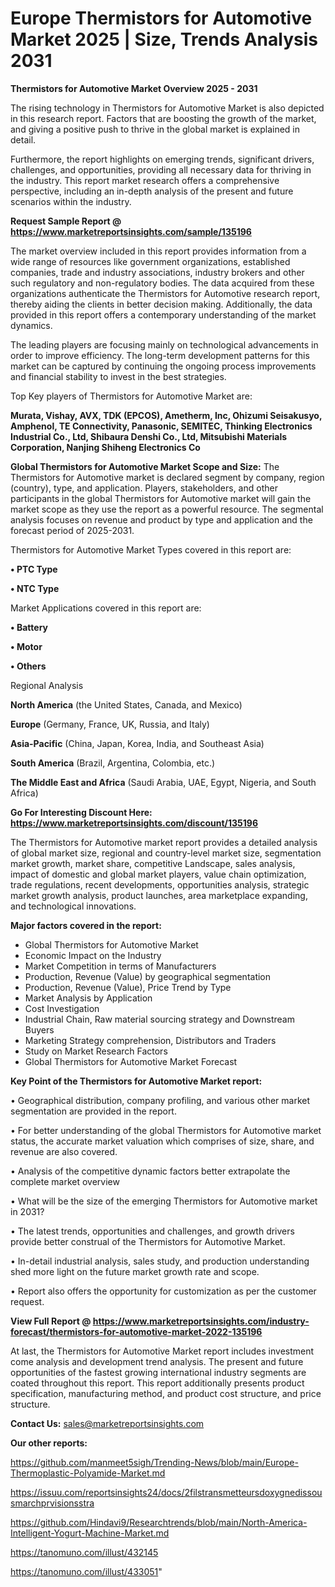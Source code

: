  # Europe Thermistors for Automotive Market 2025 | Size, Trends Analysis 2031

<Strong> Thermistors for Automotive Market Overview 2025 - 2031</strong>

The rising technology in Thermistors for Automotive Market is also depicted in this research report. Factors that are boosting the growth of the market, and giving a positive push to thrive in the global market is explained in detail.

Furthermore, the report highlights on emerging trends, significant drivers, challenges, and opportunities, providing all necessary data for thriving in the industry. This report market research offers a comprehensive perspective, including an in-depth analysis of the present and future scenarios within the industry.

<strong>Request Sample Report @ <a href=https://www.marketreportsinsights.com/sample/135196>https://www.marketreportsinsights.com/sample/135196</a></strong>

The market overview included in this report provides information from a wide range of resources like government organizations, established companies, trade and industry associations, industry brokers and other such regulatory and non-regulatory bodies. The data acquired from these organizations authenticate the Thermistors for Automotive research report, thereby aiding the clients in better decision making. Additionally, the data provided in this report offers a contemporary understanding of the market dynamics.

The leading players are focusing mainly on technological advancements in order to improve efficiency. The long-term development patterns for this market can be captured by continuing the ongoing process improvements and financial stability to invest in the best strategies.

Top Key players of Thermistors for Automotive Market are:

<strong>Murata, Vishay, AVX, TDK (EPCOS), Ametherm, Inc, Ohizumi Seisakusyo, Amphenol, TE Connectivity, Panasonic, SEMITEC, Thinking Electronics Industrial Co., Ltd, Shibaura Denshi Co., Ltd, Mitsubishi Materials Corporation, Nanjing Shiheng Electronics Co</strong>

<strong><b>Global Thermistors for Automotive Market Scope and Size:</b></strong>
The Thermistors for Automotive market is declared segment by company, region (country), type, and application. Players, stakeholders, and other participants in the global Thermistors for Automotive market will gain the market scope as they use the report as a powerful resource. The segmental analysis focuses on revenue and product by type and application and the forecast period of 2025-2031.

Thermistors for Automotive Market Types covered in this report are:

<strong>• PTC Type

• NTC Type</strong>

Market Applications covered in this report are:

<strong>• Battery

• Motor

• Others</strong> 

Regional Analysis

<strong>North America</strong> (the United States, Canada, and Mexico)

<strong>Europe</strong> (Germany, France, UK, Russia, and Italy)

<strong>Asia-Pacific</strong> (China, Japan, Korea, India, and Southeast Asia)

<strong>South America</strong> (Brazil, Argentina, Colombia, etc.)

<strong>The Middle East and Africa</strong> (Saudi Arabia, UAE, Egypt, Nigeria, and South Africa)

<strong>Go For Interesting Discount Here: <a href=https://www.marketreportsinsights.com/discount/135196>https://www.marketreportsinsights.com/discount/135196</a></strong>

The Thermistors for Automotive market report provides a detailed analysis of global market size, regional and country-level market size, segmentation market growth, market share, competitive Landscape, sales analysis, impact of domestic and global market players, value chain optimization, trade regulations, recent developments, opportunities analysis, strategic market growth analysis, product launches, area marketplace expanding, and technological innovations.

<strong><b>Major factors covered in the report:</b></strong>
<ul>
  <li>Global Thermistors for Automotive Market </li>
  <li>Economic Impact on the Industry</li>
  <li>Market Competition in terms of Manufacturers</li>
  <li>Production, Revenue (Value) by geographical segmentation</li>
  <li>Production, Revenue (Value), Price Trend by Type</li>
  <li>Market Analysis by Application</li>
  <li>Cost Investigation</li>
  <li>Industrial Chain, Raw material sourcing strategy and Downstream Buyers</li>
  <li>Marketing Strategy comprehension, Distributors and Traders</li>
  <li>Study on Market Research Factors</li>
  <li>Global Thermistors for Automotive Market Forecast</li>
</ul>

<strong><b>Key Point of the Thermistors for Automotive Market report:</b></strong>

• Geographical distribution, company profiling, and various other market segmentation are provided in the report.

• For better understanding of the global Thermistors for Automotive market status, the accurate market valuation which comprises of size, share, and revenue are also covered.

• Analysis of the competitive dynamic factors better extrapolate the complete market overview

• What will be the size of the emerging Thermistors for Automotive market in 2031?

• The latest trends, opportunities and challenges, and growth drivers provide better construal of the Thermistors for Automotive Market.

• In-detail industrial analysis, sales study, and production understanding shed more light on the future market growth rate and scope.

• Report also offers the opportunity for customization as per the customer request.

<strong><b>View Full Report @ <a href=https://www.marketreportsinsights.com/industry-forecast/thermistors-for-automotive-market-2022-135196>https://www.marketreportsinsights.com/industry-forecast/thermistors-for-automotive-market-2022-135196</a></b></strong>


At last, the Thermistors for Automotive Market report includes investment come analysis and development trend analysis. The present and future opportunities of the fastest growing international industry segments are coated throughout this report. This report additionally presents product specification, manufacturing method, and product cost structure, and price structure.

<strong>Contact Us:</strong>
sales@marketreportsinsights.com

<strong>Our other reports:</strong>

<a href=https://github.com/manmeet5sigh/Trending-News/blob/main/Europe-Thermoplastic-Polyamide-Market.md>https://github.com/manmeet5sigh/Trending-News/blob/main/Europe-Thermoplastic-Polyamide-Market.md</a>

<a href=https://issuu.com/reportsinsights24/docs/2filstransmetteursdoxygnedissousmarchprvisionsstra>https://issuu.com/reportsinsights24/docs/2filstransmetteursdoxygnedissousmarchprvisionsstra</a>

<a href=https://github.com/Hindavi9/Researchtrends/blob/main/North-America-Intelligent-Yogurt-Machine-Market.md>https://github.com/Hindavi9/Researchtrends/blob/main/North-America-Intelligent-Yogurt-Machine-Market.md</a>

<a href=https://tanomuno.com/illust/432145>https://tanomuno.com/illust/432145</a>

<a href=https://tanomuno.com/illust/433051>https://tanomuno.com/illust/433051</a>"
